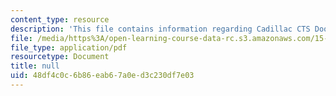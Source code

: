 ```yaml
---
content_type: resource
description: 'This file contains information regarding Cadillac CTS Door Closer. '
file: /media/https%3A/open-learning-course-data-rc.s3.amazonaws.com/15-783j-product-design-and-development-spring-2006/48df4c0c6b86eab67a0ed3c230df7e03_cadillac.pdf
file_type: application/pdf
resourcetype: Document
title: null
uid: 48df4c0c-6b86-eab6-7a0e-d3c230df7e03
---
```

